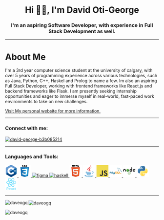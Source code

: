 <h1 align="center">Hi 👋🏾, I'm David Oti-George</h1>
<h3 align="center">I'm an aspiring Software Developer, with experience in Full Stack Development as well.</h3>
<hr>

<h1>About Me</h1>
<p>I'm a 3rd year computer science student at the university of calgary, with over 5 years of programming experience across various technologies, such as Java, Python, C++, Haskel and Prolog to name a few. Im also an aspiring Full Stack Developer, working with frontend frameworks like React.js and backend frameworks like Flask. I am presently seeking internship opportunities and eager to immerse myself in real-world, fast-paced work environments to take on new challenges. </p>

<a href="https://david-oti-george.netlify.app/">Visit My personal website for more information.</a>


<hr>


<h3 align="left">Connect with me:</h3>
<p align="left">
<a href="https://linkedin.com/in/david-george-b3b085214" target="blank"><img align="center" src="https://raw.githubusercontent.com/rahuldkjain/github-profile-readme-generator/master/src/images/icons/Social/linked-in-alt.svg" alt="david-george-b3b085214" height="30" width="40" /></a>
</p>

<hr>

<h3 align="left">Languages and Tools:</h3>
<p align="left"> <a href="https://www.w3schools.com/cpp/" target="_blank" rel="noreferrer"> <img src="https://raw.githubusercontent.com/devicons/devicon/master/icons/cplusplus/cplusplus-original.svg" alt="cplusplus" width="40" height="40"/> </a> <a href="https://www.w3schools.com/css/" target="_blank" rel="noreferrer"> <img src="https://raw.githubusercontent.com/devicons/devicon/master/icons/css3/css3-original-wordmark.svg" alt="css3" width="40" height="40"/> </a> <a href="https://www.figma.com/" target="_blank" rel="noreferrer"> <img src="https://www.vectorlogo.zone/logos/figma/figma-icon.svg" alt="figma" width="40" height="40"/> </a> <a href="https://www.haskell.org/" target="_blank" rel="noreferrer"> <img src="https://upload.wikimedia.org/wikipedia/commons/1/1c/Haskell-Logo.svg" alt="haskell" width="40" height="40"/> </a> <a href="https://www.w3.org/html/" target="_blank" rel="noreferrer"> <img src="https://raw.githubusercontent.com/devicons/devicon/master/icons/html5/html5-original-wordmark.svg" alt="html5" width="40" height="40"/> </a> <a href="https://www.java.com" target="_blank" rel="noreferrer"> <img src="https://raw.githubusercontent.com/devicons/devicon/master/icons/java/java-original.svg" alt="java" width="40" height="40"/> </a> <a href="https://developer.mozilla.org/en-US/docs/Web/JavaScript" target="_blank" rel="noreferrer"> <img src="https://raw.githubusercontent.com/devicons/devicon/master/icons/javascript/javascript-original.svg" alt="javascript" width="40" height="40"/> </a> <a href="https://www.mysql.com/" target="_blank" rel="noreferrer"> <img src="https://raw.githubusercontent.com/devicons/devicon/master/icons/mysql/mysql-original-wordmark.svg" alt="mysql" width="40" height="40"/> </a> <a href="https://nodejs.org" target="_blank" rel="noreferrer"> <img src="https://raw.githubusercontent.com/devicons/devicon/master/icons/nodejs/nodejs-original-wordmark.svg" alt="nodejs" width="40" height="40"/> </a> <a href="https://www.python.org" target="_blank" rel="noreferrer"> <img src="https://raw.githubusercontent.com/devicons/devicon/master/icons/python/python-original.svg" alt="python" width="40" height="40"/> </a> <a href="https://reactjs.org/" target="_blank" rel="noreferrer"> <img src="https://raw.githubusercontent.com/devicons/devicon/master/icons/react/react-original-wordmark.svg" alt="react" width="40" height="40"/> </a> </p>

<hr>

<p><img align="left" src="https://github-readme-stats.vercel.app/api/top-langs?username=daveogq&show_icons=true&locale=en&layout=compact" alt="daveogq" /></p>

<p>&nbsp;<img align="center" src="https://github-readme-stats.vercel.app/api?username=daveogq&show_icons=true&locale=en" alt="daveogq" /></p>

<p align="left"> <img src="https://komarev.com/ghpvc/?username=daveogq&label=Profile%20views&color=0e75b6&style=flat" alt="daveogq" /> </p>

